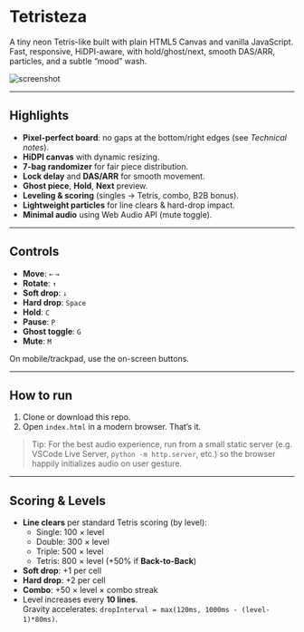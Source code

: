 # Tetristeza

A tiny neon Tetris-like built with plain HTML5 Canvas and vanilla JavaScript.  
Fast, responsive, HiDPI-aware, with hold/ghost/next, smooth DAS/ARR, particles, and a subtle “mood” wash.

![screenshot](docs/screenshot.png)

---

## Highlights

- **Pixel-perfect board**: no gaps at the bottom/right edges (see _Technical notes_).
- **HiDPI canvas** with dynamic resizing.
- **7-bag randomizer** for fair piece distribution.
- **Lock delay** and **DAS/ARR** for smooth movement.
- **Ghost piece**, **Hold**, **Next** preview.
- **Leveling & scoring** (singles → Tetris, combo, B2B bonus).
- **Lightweight particles** for line clears & hard-drop impact.
- **Minimal audio** using Web Audio API (mute toggle).

---

## Controls

- **Move**: `←` `→`  
- **Rotate**: `↑`  
- **Soft drop**: `↓`  
- **Hard drop**: `Space`  
- **Hold**: `C`  
- **Pause**: `P`  
- **Ghost toggle**: `G`  
- **Mute**: `M`

On mobile/trackpad, use the on-screen buttons.

---

## How to run

1. Clone or download this repo.
2. Open `index.html` in a modern browser. That’s it.

> Tip: For the best audio experience, run from a small static server (e.g. VSCode Live Server, `python -m http.server`, etc.) so the browser happily initializes audio on user gesture.

---

## Scoring & Levels

- **Line clears** per standard Tetris scoring (by level):  
  - Single: 100 × level  
  - Double: 300 × level  
  - Triple: 500 × level  
  - Tetris: 800 × level (+50% if **Back-to-Back**)
- **Soft drop**: +1 per cell  
- **Hard drop**: +2 per cell  
- **Combo**: +50 × level × combo streak
- Level increases every **10 lines**.  
  Gravity accelerates: `dropInterval = max(120ms, 1000ms - (level-1)*80ms)`.
